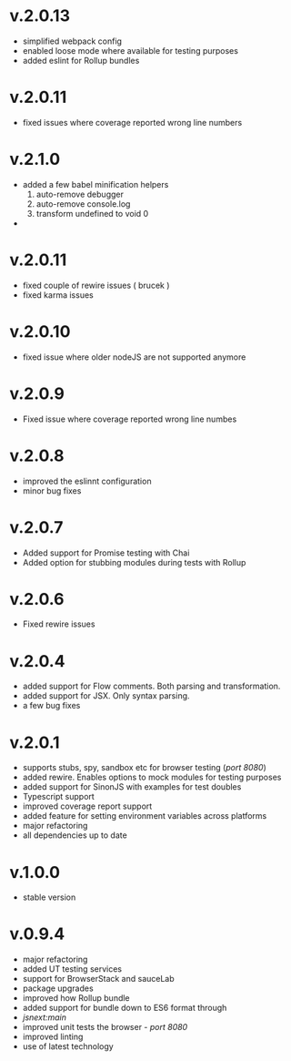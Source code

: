 # v.2.0.13

- simplified webpack config
- enabled loose mode where available for testing purposes
- added eslint for Rollup bundles

# v.2.0.11

- fixed issues where coverage reported wrong line numbers

# v.2.1.0

- added a few babel minification helpers
   1. auto-remove debugger
   2. auto-remove console.log
   3. transform undefined to void 0
-

# v.2.0.11

- fixed couple of rewire issues ( brucek )
- fixed karma issues

# v.2.0.10

- fixed issue where older nodeJS are not supported anymore

# v.2.0.9

- Fixed issue where coverage reported wrong line numbes

# v.2.0.8

- improved the eslinnt configuration
- minor bug fixes

# v.2.0.7

- Added support for Promise testing with Chai
- Added option for stubbing modules during tests with Rollup

# v.2.0.6

- Fixed rewire issues

# v.2.0.4

- added support for Flow comments. Both parsing and transformation.
- added support for JSX. Only syntax parsing.
- a few bug fixes

# v.2.0.1

- supports stubs, spy, sandbox etc for browser testing (*port 8080*)
- added rewire. Enables options to mock modules for testing purposes
- added support for SinonJS with examples for test doubles
- Typescript support
- improved coverage report support
- added feature for setting environment variables across platforms
- major refactoring
- all dependencies up to date

# v.1.0.0

- stable version

# v.0.9.4

* major refactoring
* added UT testing services
* support for BrowserStack and sauceLab
* package upgrades
* improved how Rollup bundle
* added support for bundle down to ES6 format through
* *jsnext:main*
* improved unit tests the browser - *port 8080*
* improved linting
* use of latest technology
